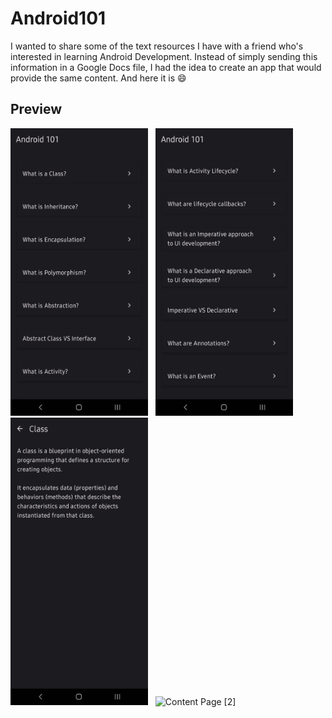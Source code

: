 # Android101
I wanted to share some of the text resources I have with a friend who's interested in learning Android Development. Instead of simply sending this information in a Google Docs file, I had the idea to create an app that would provide the same content. And here it is 😄

## Preview
<p align="left">
    <img src="Preview Images/Android101[1].png" alt="Main Page [1]" width="220" height="460">&nbsp;&nbsp;
    <img src="Preview Images/Android101[2].png" alt="Main Page [2]" width="220" height="460">&nbsp;&nbsp;
    <img src="Preview Images/Android101[3].png" alt="Content Page [1]" width="220" height="460">&nbsp;&nbsp;
    <img src="Preview Images/Android101[4].png" alt="Content Page [2]" width="220" height="460">&nbsp;&nbsp;
</p>
